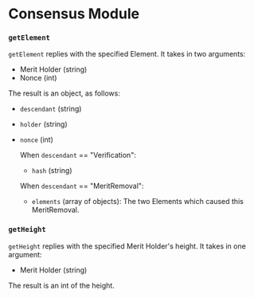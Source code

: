 # Consensus Module

### `getElement`

`getElement` replies with the specified Element. It takes in two arguments:
- Merit Holder (string)
- Nonce        (int)

The result is an object, as follows:
- `descendant` (string)
- `holder`     (string)
- `nonce`      (int)

    When `descendant` == "Verification":
    - `hash` (string)

    When `descendant` == "MeritRemoval":
    - `elements` (array of objects): The two Elements which caused this MeritRemoval.

### `getHeight`

`getHeight` replies with the specified Merit Holder's height. It takes in one argument:
- Merit Holder (string)

The result is an int of the height.
